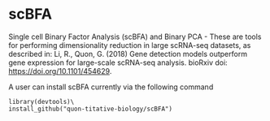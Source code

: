 # scBFA

Single cell Binary Factor Analysis (scBFA) and Binary PCA - These are tools for performing dimensionality reduction in large scRNA-seq datasets, as described in: Li, R., Quon, G. (2018) Gene detection models outperform gene expression for large-scale scRNA-seq analysis. bioRxiv doi: https://doi.org/10.1101/454629.

A user can install scBFA currently via the following command
```
library(devtools)\
install_github("quon-titative-biology/scBFA")
```
